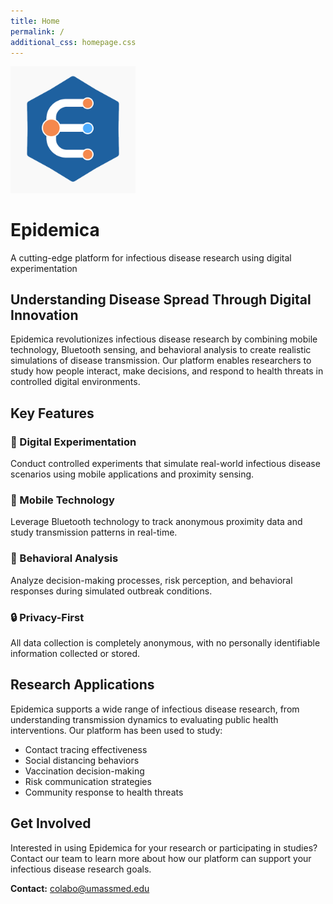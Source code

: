 ```yaml
---
title: Home
permalink: /
additional_css: homepage.css
---
```


<div class="hero-section">
  <img src="/assets/images/lettermark.png" alt="Epidemica Logo" class="hero-logo" width="200">
  <h1>Epidemica</h1>
  <p class="hero-subtitle">A cutting-edge platform for infectious disease research using digital experimentation</p>
</div>

<div class="intro-section">
  <h2>Understanding Disease Spread Through Digital Innovation</h2>
  <p>Epidemica revolutionizes infectious disease research by combining mobile technology, Bluetooth sensing, and behavioral analysis to create realistic simulations of disease transmission. Our platform enables researchers to study how people interact, make decisions, and respond to health threats in controlled digital environments.</p>
</div>

<div class="features-section">
  <h2>Key Features</h2>
  <div class="feature-grid">
    <div class="feature-item">
      <h3>🔬 Digital Experimentation</h3>
      <p>Conduct controlled experiments that simulate real-world infectious disease scenarios using mobile applications and proximity sensing.</p>
    </div>
    <div class="feature-item">
      <h3>📱 Mobile Technology</h3>
      <p>Leverage Bluetooth technology to track anonymous proximity data and study transmission patterns in real-time.</p>
    </div>
    <div class="feature-item">
      <h3>🧠 Behavioral Analysis</h3>
      <p>Analyze decision-making processes, risk perception, and behavioral responses during simulated outbreak conditions.</p>
    </div>
    <div class="feature-item">
      <h3>🔒 Privacy-First</h3>
      <p>All data collection is completely anonymous, with no personally identifiable information collected or stored.</p>
    </div>
  </div>
</div>

<div class="applications-section">
  <h2>Research Applications</h2>
  <p>Epidemica supports a wide range of infectious disease research, from understanding transmission dynamics to evaluating public health interventions. Our platform has been used to study:</p>
  <ul>
    <li>Contact tracing effectiveness</li>
    <li>Social distancing behaviors</li>
    <li>Vaccination decision-making</li>
    <li>Risk communication strategies</li>
    <li>Community response to health threats</li>
  </ul>
</div>

<div class="cta-section">
  <h2>Get Involved</h2>
  <p>Interested in using Epidemica for your research or participating in studies? Contact our team to learn more about how our platform can support your infectious disease research goals.</p>
  <p><strong>Contact:</strong> <a href="mailto:colabo@umassmed.edu">colabo@umassmed.edu</a></p>
</div>
